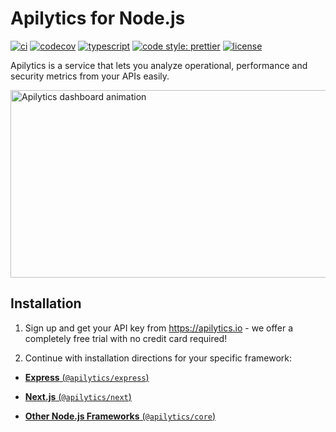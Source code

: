 # Apilytics for Node.js

[![ci](https://github.com/apilytics/apilytics-node/actions/workflows/ci.yml/badge.svg)](https://github.com/apilytics/apilytics-node/actions/workflows/ci.yml)
[![codecov](https://codecov.io/gh/apilytics/apilytics-node/branch/master/graph/badge.svg?token=K592YR52WQ)](https://codecov.io/gh/apilytics/apilytics-node)
[![typescript](https://badgen.net/badge/icon/typescript?icon=typescript&label&color=007acc)](https://www.typescriptlang.org)
[![code style: prettier](https://img.shields.io/badge/code_style-prettier-ff69b4.svg)](https://github.com/prettier/prettier)
[![license](https://img.shields.io/badge/license-MIT-green)](https://github.com/apilytics/apilytics-node/blob/master/LICENSE)

Apilytics is a service that lets you analyze operational, performance and security metrics from your APIs easily.

<img src="https://www.apilytics.io/mock-ups/time-frame.gif" alt="Apilytics dashboard animation" width="600" height="300" />

## Installation

1. Sign up and get your API key from https://apilytics.io - we offer a completely free trial with no credit card required!

2. Continue with installation directions for your specific framework:

- [**Express** (`@apilytics/express`)](./packages/express/README.md#installation)

- [**Next.js** (`@apilytics/next`)](./packages/next/README.md#installation)

- [**Other Node.js Frameworks** (`@apilytics/core`)](./packages/core/README.md#installation)
